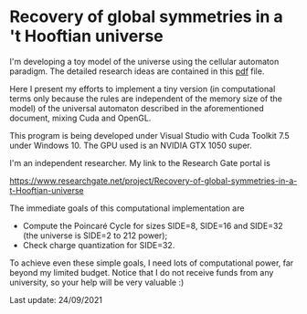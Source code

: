 # Recovery of global symmetries in a 't Hooftian universe
I'm developing a toy model of the universe using the cellular automaton paradigm. The detailed research ideas are contained in this <A HREF="https://www.preprints.org/manuscript/202107.0513/v2">pdf</A> file.

Here I present my efforts to implement a tiny version (in computational terms only because the rules are independent of the memory size of the model) of the universal automaton described in the aforementioned document, mixing Cuda and OpenGL.

This program is being developed under Visual Studio with Cuda Toolkit 7.5 under Windows 10. The GPU used is an NVIDIA GTX 1050 super.

I'm an independent researcher. My link to the Research Gate portal is

https://www.researchgate.net/project/Recovery-of-global-symmetries-in-a-t-Hooftian-universe

The immediate goals of this computational implementation are
* Compute the Poincaré Cycle for sizes SIDE=8, SIDE=16 and SIDE=32 (the universe is SIDE=2 to 212 power);
* Check charge quantization for SIDE=32.

To achieve even these simple goals, I need lots of computational power, far beyond my limited budget. Notice that I do not receive funds from any university, so your help will be very valuable :)

Last update: 24/09/2021
